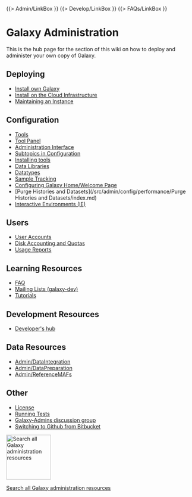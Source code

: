{{> Admin/LinkBox }}
{{> Develop/LinkBox }}
{{> FAQs/LinkBox }}

# Galaxy Administration

This is the hub page for the section of this wiki on how to deploy and administer your own copy of Galaxy.

## Deploying

* [Install own Galaxy](/src/admin/get-galaxy/index.md)
* [Install on the Cloud Infrastructure](/src/cloudman/index.md)
* [Maintaining an Instance](/src/admin/maintenance/index.md)

## Configuration

* [Tools](/src/admin/tools/index.md)
* [Tool Panel](/src/admin/tool-panel/index.md)
* [Administration Interface](/src/admin/Interface/index.md)
* [Subtopics in Configuration](/src/admin/config/index.md)
* [Installing tools](/src/admin/tools/add-tool-from-tool-shed-tutorial/index.md)
* [Data Libraries](/src/admin/data-libraries/index.md)
* [Datatypes](/src/admin/datatypes/index.md)
* [Sample Tracking](/src/admin/sample-tracking/index.md)
* [Configuring Galaxy Home/Welcome Page](/src/admin/galaxy-welcome-page/index.md)
* [Purge Histories and Datasets](/src/admin/config/performance/Purge Histories and Datasets/index.md)
* [Interactive Environments (IE)](/src/admin/gies/index.md)

## Users

* [User Accounts](/src/admin/user-accounts/index.md)
* [Disk Accounting and Quotas](/src/admin/disk-quotas/index.md)
* [Usage Reports](/src/admin/usage-reports/index.md)

## Learning Resources

* [FAQ](/src/admin/faq/index.md)
* [Mailing Lists (galaxy-dev)](/src/mailing-lists/index.md)
* [Tutorials](/src/admin/training/index.md)

## Development Resources

* [Developer's hub](/src/develop/index.md)

## Data Resources

* [Admin/DataIntegration](/src/admin/data-integration/index.md)
* [Admin/DataPreparation](/src/admin/data-preparation/index.md)
* [Admin/ReferenceMAFs](/src/admin/reference-mafs/index.md)

## Other

* [License](/src/admin/license/index.md)
* [Running Tests](/src/admin/running-tests/index.md)
* [Galaxy-Admins discussion group](/src/community/galaxy-admins/index.md)
* [Switching to Github from Bitbucket](/src/admin/switching-to-github-from-bitbucket/index.md)

<div class='center'>
<a href='http://galaxyproject.org/search/getgalaxy'><img src="/src/images/logos/GetGalaxySearch.png" alt="Search all Galaxy administration resources" width="120" /></a>

[Search all Galaxy administration resources](http://galaxyproject.org/search/getgalaxy)
</div>
